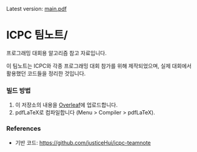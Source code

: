 Latest version: [main.pdf](https://github.com/4sz5sz6sz/icpc-teamnote/blob/main/main.pdf)

# ICPC 팀노트/

프로그래밍 대회용 알고리즘 참고 자료입니다.

이 팀노트는 ICPC와 각종 프로그래밍 대회 참가를 위해 제작되었으며, 실제 대회에서 활용했던 코드들을 정리한 것입니다.

### 빌드 방법

1. 이 저장소의 내용을 [Overleaf](https://overleaf.com/)에 업로드합니다.
2. pdfLaTeX로 컴파일합니다 (Menu > Compiler > pdfLaTeX).

### References

* 기반 코드: https://github.com/justiceHui/icpc-teamnote

